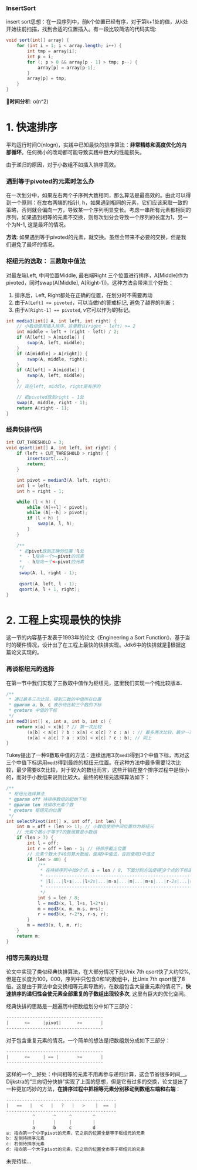 ### InsertSort
insert sort思想：在一段序列中，前k个位置已经有序，对于第k+1处的值，从k处开始往前扫描，找到合适的位置插入。有一段比较简洁的代码实现:

```java
void sort(int[] array) {
    for (int i = 1; i < array.length; i++) {
        int tmp = array[i];
        int p = i;
        for (; p > 0 && array[p - 1] > tmp; p--) {
            array[p] = array[p-1];
        }
        array[p] = tmp;
    }
}
```
__时间分析__: o(n^2)

# 1. 快速排序
平均运行时间O(nlogn)，实践中已知最快的排序算法：__非常精练和高度优化的内部循环__。任何微小的改动都可能导致实践中巨大的性能损失。

由于递归的原因，对于小数组不如插入排序高效。

### 遇到等于pivoted的元素时怎么办
在一次划分中，如果左右两个子序列大致相同，那么算法是最高效的。由此可以得到一个原则：在左右两端的指针l, h，如果遇到相同的元素，它们应该采取一致的策略，否则就会偏向一方，导致某一个序列明显变长。考虑一串所有元素都相同的序列，如果遇到相等的元素不交换，则每次划分会导致一个序列的长度为1，另一个为N-1, 这是最坏的情况。

__方法__: 如果遇到等于pivoted的元素，就交换。虽然会带来不必要的交换，但是我们避免了最坏的情况。

### 枢纽元的选取： 三数取中值法
对最左端Left, 中间位置Middle, 最右端Right 三个位置进行排序，A[Middle]作为pivoted，同时swap(A[Middle], A[Right-1])。这种方法会带来三个好处：

1. 排序后，Left, Right都处在正确的位置，在划分时不需要再动
2. 由于`A[Left] <= pivoted`，可以当做h的警戒标记, 避免了越界的判断；
3. 由于`A[Right-1] == pivoted`, v它可以作为l的标记。
```java
int media3(int[] A, int left, int right) {
    // 小数组使用插入排序，这里默认(right - left) >= 2
    int middle = left + (right - left) / 2;
    if (A[left] > A[middle]) {
        swap(A, left, middle);
    }
    if (A[middle] > A[right]) {
        swap(A, middle, right);
    }
    if (A[left] > A[middle]) {
        swap(A, left, middle);
    }
    // 现在left, middle, right是有序的

    // 把pivoted放到right - 1处
    swap(A, middle, right - 1);
    return A[right - 1];
}
````

### 经典快排代码
```java
int CUT_THRESHOLD = 3;
void qsort(int[] A, int left, int right) {
    if (left + CUT_THRESHOLD > right) {
        insertsort(...);
        return;
    }

    int pivot = median3(A, left, right);
    int l = left;
    int h = right - 1;

    while (l < h) {
        while (A[++l] < pivot);
        while (A[--h] > pivot);
        if (l < h) {
            swap(A, l, h);
        }
    }
    
    /**
     * 把pivot放到正确的位置：l处
     *  - l指向一个>=pivot的元素
     *  - h指向一个<=pivot的元素
     */
     swap(A, l, right - 1);
     
     qsort(A, left, l - 1);
     qsort(A, l + 1, right);
}
```

# 2. 工程上实现最快的快排
这一节的内容基于发表于1993年的论文《Engineering a Sort Function》，基于当时的硬件情况，设计出了在工程上最快的快排实现。Jdk6中的快排就是根据这篇论文实现的。
### 再谈枢纽元的选择
在第一节中我们实现了三数取中值作为枢纽元，这里我们实现一个纯比较版本.
```java
/**
 * 通过最多三次比较，得到三数的中值所在位置
 * @param a, b, c 表示待比较三个数的下标
 * @return 中值的下标
 */
int med3(int[] x, int a, int b, int c) {
    return x[a] < x[b] ? // 第一次比较
        (x[b] < a[c] ? b : x[a] < x[c] ? c : a) : // 最多两次比较，最少一次比较
        (x[a] < a[c] ? a : x[b] < x[c] ? c : b); // 同上
}
```
Tukey提出了一种9数取中值的方法：连续运用3次`med3`得到3个中值下标，再对这三个中值下标运用`med3`得到最终的枢纽元位置。在这种方法中最多需要12次比较，最少需要8次比较，对于较大的数组而言，这些开销在整个排序过程中是很小的，而对于小数组来说则比较大。最终的枢纽元选择算法如下：
```java
/**
 * 枢纽元选择算法
 * @param off 待排序数组的起始下标
 * @param len 待排序元素个数
 * @return 枢纽元的位置
 */
int selectPivot(int[] x, int off, int len) {
    int m = off + (len >> 1); // 小数组使用中间位置作为枢纽元
    // 元素个数小于等于7的数组算是小数组
    if (len > 7) {
        int l = off;
        int r = off + len - 1; // 待排序截止位置
        // 元素个数大于40的算大数组，使用9中值法，否则使用3中值法
        if (len > 40) {
            /**
             * 在待排序列中找9个点，s = len / 8, 下面分割方法使得9个点的下标递增
             * -----------------------------------------------------------------
             * |l|...|l+s|...|l+2s|...|m-s|...|m|...|m+s|...|r-2s|...|r-s|...|r|
             * -----------------------------------------------------------------
             */
            int s = len / 8;
            l = med3(x, l, l+s, l+2*s);
            m = med3(x, m, m-s, m+s);
            r = med3(x, r-2*s, r-s, r);
        }
        m = med3(x, l, m, r);
    }
    return m;
}
```
### 相等元素的处理
论文中实现了类似经典快排算法，在大部分情况下比Unix 7th qsort快了大约12%, 但是在长度为100，000，序列中只包含0和1的数组中，比Unix 7th qsort慢了8倍。这是由于算法中会交换相等元素导致的，在数组包含大量重元素的情况下，__快速排序的递归性会使元素全部重复的子数组出现较多次__, 这里有巨大的优化空间。

经典快排的思路是一趟遍历中把数组划分中如下三部分：
```java
-------------------------------------
|      <=     |pivot|      >=       |
-------------------------------------
```
对于包含重复元素的情况，一个简单的想法是把数组划分成如下三部分：
```java
-------------------------------------
|      <=     | == |       >=       |
-------------------------------------
```
这样的一个__好处：中间相等的元素不用再参与递归计算，这会节省很多时间__。Dijkstra的“三向切分快排”实现了上面的思想，但是它有过多的交换，论文提出了一种更加巧妙的方法，__在排序过程中把相等元素分别移动到数组左端和右端__：
```java
------------------------------------------
|   ==   |   <   |   ?   |   >    |  ==  |
------------------------------------------
          ^       ^     ^        ^
          |       |     |        |
          a       b     c        d
a: 指向第一个小于pivot的元素，它之前的位置全是等于枢纽元的元素
b: 左侧待排序元素
c: 右侧待排序元素
d: 指向第一个大于pivot的元素，它之后的位置全市等于枢纽元的元素
``` 
未完待续...
